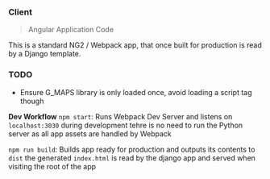 ### Client

> Angular Application Code

This is a standard NG2 / Webpack app, that once built for production is read by a Django template.

### TODO
- Ensure G_MAPS library is only loaded once, avoid loading a script tag though

**Dev Workflow**
`npm start`: Runs Webpack Dev Server and listens on `localhost:3030` during development tehre is no need to run the Python server as all app assets are handled by Webpack

`npm run build`: Builds app ready for production and outputs its contents to `dist` the generated `index.html` is read by the django app and served when visiting the root of the app